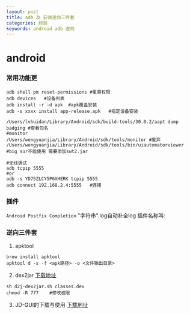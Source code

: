 ```yaml
---
layout: post
title: adb 及 安装逆向三件套
categories: 经验
keywords: android adb 逆向
---
```


# android

### 常用功能更
```shell
adb shell pm reset-permissions #重置权限
adb devices   #设备列表
adb install -r -d apk  #apk覆盖安装
adb -s xxxx install app-release.apk   #指定设备安装

/Users/lvhuidan/Library/Android/sdk/build-tools/30.0.2/aapt dump badging #查看包名
#monitor
/Users/wengyuanjia/Library/Android/sdk/tools/monitor #废弃
/Users/wengyuanjia/Library/Android/sdk/tools/bin/uiautomatorviewer #big sur不能使用 需要添加swt2.jar

#无线调试
adb tcpip 5555    
#or
adb -s YD75ZLCY5P6XHERK tcpip 5555
adb connect 192.168.2.4:5555   #连接
```
### 插件
`Android Postfix Completion` "字符串".log自动补全log 插件名称叫:

### 逆向三件套
1. apktool
```shell
brew install apktool
apktool d -s -f <apk路径> -o <文件输出目录>
```

2.  dex2jar
    [下载地址](https://sourceforge.net/projects/dex2jar/)
``` shell
sh d2j-dex2jar.sh classes.dex
chmod -R 777    #修改权限
```

3. JD-GUI的下载与使用
   [下载地址](https://github.com/java-decompiler/jd-gui)



